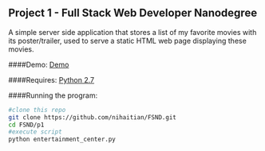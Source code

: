 ## Project 1 - Full Stack Web Developer Nanodegree

A simple server side application that stores a list of my favorite movies with its poster/trailer, used to serve a static HTML web page displaying these movies.

####Demo:
[Demo](https://rawgit.com/nihaitian/FSND/master/p1/fresh_tomatoes.html)

####Requires:
[Python 2.7](https://www.python.org/download/releases/2.7.7/)

####Running the program:
```bash
#clone this repo
git clone https://github.com/nihaitian/FSND.git
cd FSND/p1
#execute script
python entertainment_center.py
```